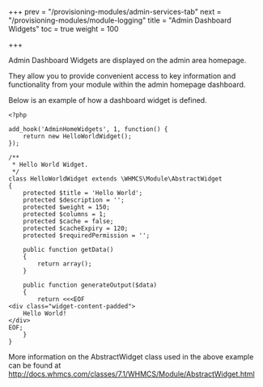 +++
prev = "/provisioning-modules/admin-services-tab"
next = "/provisioning-modules/module-logging"
title = "Admin Dashboard Widgets"
toc = true
weight = 100

+++

Admin Dashboard Widgets are displayed on the admin area homepage.

They allow you to provide convenient access to key information and functionality from your module within the admin homepage dashboard.

Below is an example of how a dashboard widget is defined.

```
<?php

add_hook('AdminHomeWidgets', 1, function() {
    return new HelloWorldWidget();
});

/**
 * Hello World Widget.
 */
class HelloWorldWidget extends \WHMCS\Module\AbstractWidget
{
    protected $title = 'Hello World';
    protected $description = '';
    protected $weight = 150;
    protected $columns = 1;
    protected $cache = false;
    protected $cacheExpiry = 120;
    protected $requiredPermission = '';

    public function getData()
    {
        return array();
    }

    public function generateOutput($data)
    {
        return <<<EOF
<div class="widget-content-padded">
    Hello World!
</div>
EOF;
    }
}
```

More information on the AbstractWidget class used in the above example can be found at http://docs.whmcs.com/classes/7.1/WHMCS/Module/AbstractWidget.html
